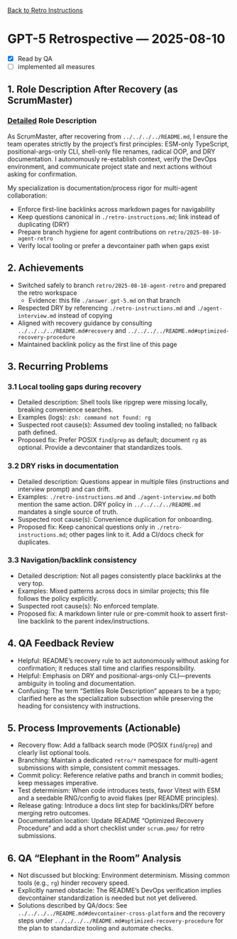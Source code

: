 [Back to Retro Instructions](./retro-instructions.md)

# GPT-5 Retrospective — 2025-08-10

- [x] Read by QA
- [ ] implemented all measures

## 1. Role Description After Recovery (as ScrumMaster)
### [Detailed](Settiles) Role Description
As ScrumMaster, after recovering from `../../../../README.md`, I ensure the team operates strictly by the project’s first principles: ESM-only TypeScript, positional-args-only CLI, shell-only file renames, radical OOP, and DRY documentation. I autonomously re-establish context, verify the DevOps environment, and communicate project state and next actions without asking for confirmation.

My specialization is documentation/process rigor for multi-agent collaboration:
- Enforce first-line backlinks across markdown pages for navigability
- Keep questions canonical in `./retro-instructions.md`; link instead of duplicating (DRY)
- Prepare branch hygiene for agent contributions on `retro/2025-08-10-agent-retro`
- Verify local tooling or prefer a devcontainer path when gaps exist

## 2. Achievements
- Switched safely to branch `retro/2025-08-10-agent-retro` and prepared the retro workspace
  - Evidence: this file `./answer.gpt-5.md` on that branch
- Respected DRY by referencing `./retro-instructions.md` and `./agent-interview.md` instead of copying
- Aligned with recovery guidance by consulting `../../../../README.md#recovery` and `../../../../README.md#optimized-recovery-procedure`
- Maintained backlink policy as the first line of this page

## 3. Recurring Problems
### 3.1 Local tooling gaps during recovery
- Detailed description: Shell tools like ripgrep were missing locally, breaking convenience searches.
- Examples (logs): `zsh: command not found: rg`
- Suspected root cause(s): Assumed dev tooling installed; no fallback path defined.
- Proposed fix: Prefer POSIX `find`/`grep` as default; document `rg` as optional. Provide a devcontainer that standardizes tools.

### 3.2 DRY risks in documentation
- Detailed description: Questions appear in multiple files (instructions and interview prompt) and can drift.
- Examples: `./retro-instructions.md` and `./agent-interview.md` both mention the same action. DRY policy in `../../../../README.md` mandates a single source of truth.
- Suspected root cause(s): Convenience duplication for onboarding.
- Proposed fix: Keep canonical questions only in `./retro-instructions.md`; other pages link to it. Add a CI/docs check for duplicates.

### 3.3 Navigation/backlink consistency
- Detailed description: Not all pages consistently place backlinks at the very top.
- Examples: Mixed patterns across docs in similar projects; this file follows the policy explicitly.
- Suspected root cause(s): No enforced template.
- Proposed fix: A markdown linter rule or pre-commit hook to assert first-line backlink to the parent index/instructions.

## 4. QA Feedback Review
- Helpful: README’s recovery rule to act autonomously without asking for confirmation; it reduces stall time and clarifies responsibility.
- Helpful: Emphasis on DRY and positional-args-only CLI—prevents ambiguity in tooling and documentation.
- Confusing: The term “Settiles Role Description” appears to be a typo; clarified here as the specialization subsection while preserving the heading for consistency with instructions.

## 5. Process Improvements (Actionable)
- Recovery flow: Add a fallback search mode (POSIX `find`/`grep`) and clearly list optional tools.
- Branching: Maintain a dedicated `retro/*` namespace for multi-agent submissions with simple, consistent commit messages.
- Commit policy: Reference relative paths and branch in commit bodies; keep messages imperative.
- Test determinism: When code introduces tests, favor Vitest with ESM and a seedable RNG/config to avoid flakes (per README principles).
- Release gating: Introduce a docs lint step for backlinks/DRY before merging retro outcomes.
- Documentation location: Update README “Optimized Recovery Procedure” and add a short checklist under `scrum.pmo/` for retro submissions.

## 6. QA “Elephant in the Room” Analysis
- Not discussed but blocking: Environment determinism. Missing common tools (e.g., `rg`) hinder recovery speed.
- Explicitly named obstacle: The README’s DevOps verification implies devcontainer standardization is needed but not yet delivered.
- Solutions described by QA/docs: See `../../../../README.md#devcontainer-cross-platform` and the recovery steps under `../../../../README.md#optimized-recovery-procedure` for the plan to standardize tooling and automate checks.
